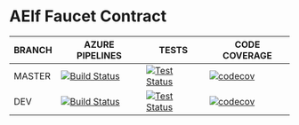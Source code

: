 # AElf Faucet Contract
BRANCH | AZURE PIPELINES                                                                                                                                                                                                                                         | TESTS                                                                                                                                                                                                          | CODE COVERAGE
-------|---------------------------------------------------------------------------------------------------------------------------------------------------------------------------------------------------------------------------------------------------------|----------------------------------------------------------------------------------------------------------------------------------------------------------------------------------------------------------------|--------------
MASTER   | [![Build Status](https://dev.azure.com/AElfProject/aelf-faucet-contract/_apis/build/status/AElfProject.aelf-faucet-contract?branchName=master)](https://dev.azure.com/AElfProject/aelf-faucet-contract/_build/latest?definitionId=38&branchName=master) | [![Test Status](https://img.shields.io/azure-devops/tests/AElfProject/aelf-faucet-contract/38/master)](https://dev.azure.com/AElfProject/aelf-faucet-contract/_build/latest?definitionId=38&branchName=master) | [![codecov](https://codecov.io/gh/AElfProject/aelf-faucet-contract/branch/master/graph/badge.svg?token=9Qw7sz0a1k)](https://codecov.io/gh/AElfProject/aelf-faucet-contract)
DEV    | [![Build Status](https://dev.azure.com/AElfProject/aelf-faucet-contract/_apis/build/status/AElfProject.aelf-faucet-contract?branchName=dev)](https://dev.azure.com/AElfProject/aelf-faucet-contract/_build/latest?definitionId=38&branchName=dev)       | [![Test Status](https://img.shields.io/azure-devops/tests/AElfProject/aelf-faucet-contract/38/dev)](https://dev.azure.com/AElfProject/aelf-faucet-contract/_build/latest?definitionId=38&branchName=dev)       | [![codecov](https://codecov.io/gh/AElfProject/aelf-faucet-contract/branch/main/graph/badge.svg?token=9Qw7sz0a1k)](https://codecov.io/gh/AElfProject/aelf-faucet-contract)